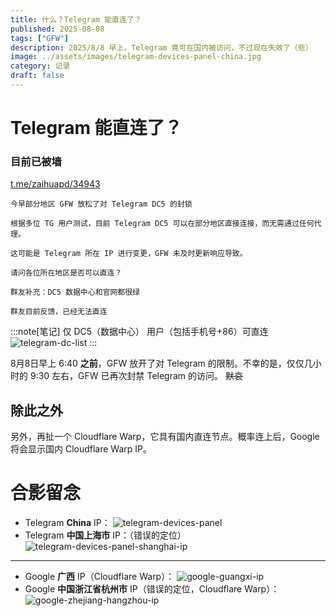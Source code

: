 ```yaml
---
title: 什么？Telegram 能直连了？
published: 2025-08-08
tags: ["GFW"]
description: 2025/8/8 早上，Telegram 竟可在国内被访问，不过现在失效了（悲）
image: ../assets/images/telegram-devices-panel-china.jpg
category: 记录
draft: false
---
```


# Telegram 能直连了？
### 目前已被墙
[t.me/zaihuapd/34943](https://t.me/zaihuapd/34943)
```
今早部分地区 GFW 放松了对 Telegram DC5 的封锁

根据多位 TG 用户测试，目前 Telegram DC5 可以在部分地区直接连接，而无需通过任何代理。

这可能是 Telegram 所在 IP 进行变更，GFW 未及时更新响应导致。

请问各位所在地区是否可以直连？

群友补充：DC5 数据中心和官网都很绿

群友目前反馈，已经无法直连
```

:::note[笔记]
仅 DC5（数据中心） 用户（包括手机号+86）可直连
![telegram-dc-list](../assets/images/telegram-dc-list.png)
:::

8月8日早上 6:40 **之前**，GFW 放开了对 Telegram 的限制。不幸的是，仅仅几小时的 9:30 左右，GFW 已再次封禁 Telegram 的访问。 ~~默哀~~

## 除此之外
另外，再扯一个 Cloudflare Warp，它具有国内直连节点。概率连上后，Google 将会显示国内 Cloudflare Warp IP。

# 合影留念
- Telegram **China** IP： ![telegram-devices-panel](../assets/images/telegram-devices-panel.jpg)
- Telegram **中国上海市** IP：（错误的定位） ![telegram-devices-panel-shanghai-ip](../assets/images/telegram-devices-panel-shanghai-ip.jpg)

---

- Google **广西** IP（Cloudflare Warp）： ![google-guangxi-ip](../assets/images/google-guangxi-ip.jpg)
- Google **中国浙江省杭州市** IP（错误的定位，Cloudflare Warp）： ![google-zhejiang-hangzhou-ip](../assets/images/google-zhejiang-hangzhou-ip.jpg)
